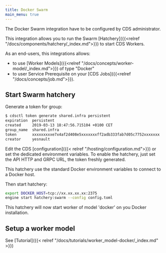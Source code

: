 ```yaml
---
title: Docker Swarm
main_menu: true
---
```


The Docker Swarm integration have to be configured by CDS administrator.

This integration allows you to run the Swarm [Hatchery]({{<relref "/docs/components/hatchery/_index.md">}}) to start CDS Workers.

As an end-users, this integrations allows:

 - to use [Worker Models]({{<relref "/docs/concepts/worker-model/_index.md">}}) of type "Docker"
 - to user Service Prerequisite on your [CDS Jobs]({{<relref "/docs/concepts/job.md">}}).

## Start Swarm hatchery

Generate a token for group:

```bash
$ cdsctl token generate shared.infra persistent
expiration  persistent
created     2019-03-13 18:47:56.715104 +0100 CET
group_name  shared.infra
token       xxxxxxxxxe7x4af2d408e5xxxxxxxff2adb333fab7d05c7752xxxxxxx
creator     yesnault
```

Edit the CDS [configuration]({{< relref "/hosting/configuration.md">}}) or set the dedicated environment variables. To enable the hatchery, just set the API HTTP and GRPC URL, the token freshly generated.

This hatchery use the standard Docker environment variables to connect to a Docker host.

Then start hatchery:

```bash
export DOCKER_HOST=tcp://xx.xx.xx.xx:2375
engine start hatchery:swarm --config config.toml
```

This hatchery will now start worker of model 'docker' on you Docker installation.

## Setup a worker model

See [Tutorial]({{< relref "/docs/tutorials/worker_model-docker/_index.md" >}})
